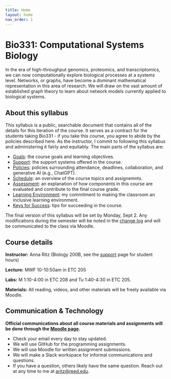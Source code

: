 ```yaml
---
title: Home
layout: home
nav_order: 1
---
```


# Bio331: Computational Systems Biology


In the era of high-throughput genomics, proteomics, and transcriptomics, we can now computationally explore biological processes at a systems level. Networks, or graphs, have become a dominant mathematical representation in this area of research. We will draw on the vast amount of established graph theory to learn about network models currently applied to biological systems. 

## About this syllabus

This syllabus is a public, searchable document that contains all of the details for this iteration of the course. It serves as a contract for the students taking Bio331 - if you take this course, you agree to abide by the policies described here. As the instructor, I commit to following this syllabus and administering it fairly and equitably. The main parts of the syllabus are:

- [Goals](doc/goals.md): the course goals and learning objectives.
- [Support](doc/support.md): the support systems offered in the course.
- [Policies](doc/policies.md): policies surrounding attendance, deadlines, collaboration, and generative AI (e.g., ChatGPT).
- [Schedule](doc/schedule.md): an overview of the course topics and assignemnts.
- [Assessment](doc/assessment.md): an explanation of how components in this course are evaluated and contribute to the final course grade.
- [Learning Environment](doc/environment.md): my commitment to making the classroom an inclusive learning environment.
- [Keys for Success](doc/tips.md): tips for succeeding in the course.

The final version of this syllabus will be set by Monday, Sept 2.  Any modifications during the semester will be noted in the [change log](doc/changelog.md) and will be communicated to the class via Moodle. 

## Course details

**Instructor:** Anna Ritz (Biology 200B, see the [support](docs/support.md) page for student hours)

**Lecture:** MWF 10-10:50am in ETC 205

**Labs:** M 1:10-4:00 in ETC 208 and Tu 1:40-4:30 in ETC 205.

**Materials:** All reading, videos, and other materials will be freely available via Moodle.

## Communication & Technology

**Official communications about all course materials and assignments will be done through the [Moodle page](https://moodle.reed.edu/course/view.php?id=5621).** 

- Check your email every day to stay updated.
- We will use GitHub for the programming assignments.
- We will use Moodle for written assignment submissions.
- We will make a Slack workspace for informal communications and questions.
- If you have a question, others likely have the same question. Reach out at any time to me at aritz@reed.edu.
